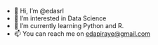 - 👋 Hi, I’m @edasrl
- 👀 I’m interested in Data Science
- 🌱 I’m currently learning Python and R.
- 📫 You can reach me on edapiraye@gmail.com

<!---
edasrl/edasrl is a ✨ special ✨ repository because its `README.md` (this file) appears on your GitHub profile.
You can click the Preview link to take a look at your changes.
--->
